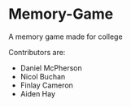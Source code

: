 # Memory-Game

A memory game made for college

Contributors are:

* Daniel McPherson
* Nicol Buchan
* Finlay Cameron
* Aiden Hay